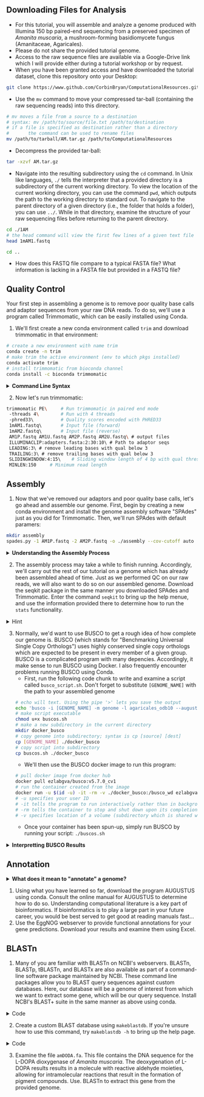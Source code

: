 ## Downloading Files for Analysis 
* For this tutorial, you will assemble and analyze a genome produced with Illumina 150 bp paired-end sequencing from a preserved specimen of *Amanita muscaria*, a mushroom-forming basidiomycete fungus (Amanitaceae, Agaricales). 
* Please do not share the provided tutorial genome. 
* Access to the raw sequence files are available via a Google-Drive link which I will provide either during a tutorial workshop or by request. 
* When you have been granted access and have downloaded the tutorial dataset, clone this repository onto your Desktop:
```sh
git clone https://www.github.com/CorbinBryan/ComputationalResources.git 
```
* Use the `mv` command to move your compressed tar-ball (containing the raw sequencing reads) into this directory. 
```sh
# mv moves a file from a source to a destination
# syntax: mv /path/to/source/file.txt /path/to/destination
# if a file is specified as destination rather than a directory
#       the command can be used to rename files 
mv /path/to/tarball/AM.tar.gz /path/to/ComputationalResources
```
* Decompress the provided tar-ball: 
```sh
tar -xzvf AM.tar.gz 
```
* Navigate into the resulting subdirectory using the `cd` command. In Unix like languages, `./` tells the interpreter that a provided directory is a subdirectory of the current working directory. To view the location of the current working directory, you can use the command `pwd`, which outputs the path to the working directory to standard out. To navigate to the parent directory of a given directory (i.e., the folder that holds a folder), you can use `../`. While in that directory, examine the structure of your raw sequencing files before returning to the parent directory.
```sh
cd ./1AM 
# the head command will view the first few lines of a given text file 
head 1mAM1.fastq 

cd .. 
```
* How does this FASTQ file compare to a typical FASTA file? What information is lacking in a FASTA file but provided in a FASTQ file? 
## Quality Control 
Your first step in assembling a genome is to remove poor quality base calls and adaptor sequences from your raw DNA reads. To do so, we'll use a program called Trimmomatic, which can be easily installed using Conda. 

1. We'll first create a new conda environment called `trim` and download trimmomatic in that environment:
```sh
# create a new environment with name trim 
conda create -n trim 
# make trim the active environment (env to which pkgs installed)
conda activate trim 
# install trimmomatic from bioconda channel 
conda install -c bioconda trimmomatic 
```
<details>
<summary><b>Command Line Syntax</b></summary>

> Note the `-n` in the code above. This syntax (a dash followed by a letter) is what is used to pass computational parameters to a program that alter its function. Here, `-n` stands for name. Note that flags will often (but not always) have a shortened/abbreviated form with a single `-` character and a longer explicit form preceded by two `-` characters. For most packages, a list of command options can be found with either `-h` or `--help`. In bioinformatics, you'll spend a lot of time on help screens...

</details>

2. Now let's run trimmomatic: 
```sh
trimmomatic PE\     # Run trimmomatic in paired end mode
 -threads 4\        # Run with 4 threads
 -phred33\          # Quality scores encoded with PHRED33 
 1mAM1.fastq\       # Input file (forward)
 1mAM2.fastq\       # Input file (reverse)
 AM1P.fastq AM1U.fastq AM2P.fastq AM2U.fastq\ # output files
 ILLUMINACLIP:adapters.fasta:2:30:10\ # Path to adaptor seqs 
 LEADING:3\ # remove leading bases with qual below 3
 TRAILING:3\ # remove trailing bases with qual below 3 
 SLIDINGWINDOW:4:15\    # Sliding window length of 4 bp with qual threshold of 15 (below 15 = removed) 
 MINLEN:150     # Minimum read length 
```
## Assembly 
1. Now that we've removed our adaptors and poor quality base calls, let's go ahead and assemble our genome. First, begin by creating a new conda environment and install the genome assembly software "SPAdes" just as you did for Trimmomatic. Then, we'll run SPAdes with default paramers: 
```sh
mkdir assembly 
spades.py -1 AM1P.fastq -2 AM2P.fastq -o ./assembly --cov-cutoff auto  
```
<details>
<summary><b>Understanding the Assembly Process</b></summary>

>Many modern assemblers use a branch of mathematics called graph-theory. In graph theory, a graph is defined as a mathematical structure used to model the pairwise relationships between objects. In the context of genomic assembly, the objects whose relationships we desire to model are sequences of length $k$ called <b>k-mers</b>. These k-mers are generated from quality controlled, raw genomic sequences *in silico*. K-mers are then represented as vertices on a certain type of graph called a **De Bruijn Graph**. Two k-mers are then linked together by an edge if the suffix (ending) of the first k-mer matches the prefix (beginning) of the second. This process is repeated until each k-mer is visited once. This yields a sequential ordering of k-mers that *should* represent the correct sequential ordering of k-mer sequences within a genome. Often times, software will use dynamic programing algorithms to determine what value of $k$ is appropriate for a given set of reads, and may even adjust that value in real-time. 

</details>

2. The assembly process may take a while to finish running. Accordingly, we'll carry out the rest of our tutorial on a genome which has already been assembled ahead of time. Just as we performed QC on our raw reads, we will also want to do so on our assembled genome. Download the seqkit package in the same manner you downloaded SPAdes and Trimmomatic. Enter the command `seqkit` to bring up the help menue, and use the information provided there to determine how to run the `stats` functionality. 

<details>
<summary>Hint</summary>


```sh
seqkit stats NesPan3.fasta 
```

</details>

3. Normally, we'd want to use BUSCO to get a rough idea of how complete our genome is. BUSCO (which stands for "Benchmarking Universal Single Copy Orthologs") uses highly conserved single copy orthologs which are expected to be present in every member of a given group. BUSCO is a complicated program with many depencies. Accordingly, it make sense to run BUSCO using Docker. I also frequently encounter problems running BUSCO using Conda. 
    * First, run the following code chunk to write and examine a script called `busco_script.sh`. Don't forget to substitute `[GENOME_NAME]` with the path to your assembled genome
    ```sh
    # echo will text. Using the pipe '>' lets you save the output
    echo 'busco -i [GENOME_NAME] -m genome -l agaricales_odb10 --augustus --augustus_species laccaria_bicolor ' > buscos.sh
    # make script executable
    chmod u+x buscos.sh 
    # make a new subdirectory in the current directory
    mkdir docker_busco
    # copy genome into subdirectory; syntax is cp [source] [dest]
    cp [GENOME_NAME] ./docker_busco
    # copy script into subdirectory
    cp buscos.sh ./docker_busco
    ```
    * We'll then use the BUSCO docker image to run this program: 
    ```sh
    # pull docker image from docker hub 
    docker pull ezlabgva/busco:v5.7.0_cv1
    # run the container created from the image
    docker run -u $(id -u) -it -rm -v ./docker_busco:/busco_wd ezlabgva/busco:v5.7.0_cv1
    # -u specifies your user ID 
    # -it tells the program to run interactively rather than in background 
    # -rm tells the container to stop and shut down upon its completion
    # -v specifies location of a volume (subdirectory which is shared with docker container)
    ```
    * Once your container has been spun-up, simply run BUSCO by running your script: `./buscos.sh`
<details>
<summary><b>Interpretting BUSCO Results</b></summary>

The percentage of complete benchmarking orthologs is often used as a measure of genome completeness when no other information (i.e., a reference genome) is available. However, just because a BUSCO is missing from a genome does not mean that a genome is poor quality. In some circumstances, the gene may be missing as a result of some evolutionary phenomenon. Like many things in biology and statistics, there is no definite BUSCO threshold for determining whether or not a genome is appropriate for a given downstream application. Although the *Pinus taeda* genome is 22 Gb (a typical fungal genome may be around 25 Mb, for comparison), it only has 44% of the BUSCO genes it should. Should this genome be considered useless? **Absolutely not**! Ideally, a genome's BUSCO completeness should be considered along the distribution of read-length statistics, the type of sequencing performed, the distribution of GC-rich sites, and trends in the aforementioned factors in closely related taxa. 

</details>

## Annotation 
<details>
<summary><b>What does it mean to "annotate" a genome?</b></summary>

The assembly process is entirely agnostic to the presence and identity of genes. The process by which genes are located and identified in a genome is called **annotation**. **Gene prediction** is the first step of genomic annotation, and involves inferring the stop sites, start sites, and splice sites of every gene in a given genome, which are then converted into a set of predicted gene sequences. **Functional annotation** is the process by which predicted genes are putatively assigned to functional categories. Many complex algorithms and methodologies are involved in functional annotation! Clustering algorithms (often using reciprocal best-hit BLAST) are used in many programs, as is sequence homology. Other programs use deep-learning algorithms to predict gene function. 

For new bioinformaticians, I recommend using a prepackaged functional annotation suite such as EggNOG. 

</details>

1. Using what you have learned so far, download the program AUGUSTUS using conda. Consult the online manual for AUGUSTUS to determine how to do so. Understanding computational literature is a key part of bioinformatics. If bioinformatics is to play a large part in your future career, you would be best served to get good at reading manuals fast... 
2. Use the EggNOG webserver to provide functional annotations for your gene predictions. Download your results and examine them using Excel. 

## BLASTn
1. Many of you are familiar with BLASTn on NCBI's webservers. BLASTn, BLASTp, tBLASTn, and BLASTx are also available as part of a command-line software package maintained by NCBI. These command line packages allow you to BLAST query sequences against custom databases. Here, our database will be a genome of interest from which we want to extract some gene, which will be our query sequence. Install NCBI's BLAST+ suite in the same manner as above using conda. 

<details>
<Summary>Code</summary>

```sh
conda create -n ncbi-blast bioconda::blast
```
</details>

2. Create a custom BLAST database using `makeblastdb`. If you're unsure how to use this command, try `makeblastdb -h` to bring up the help page. 

<details>
<Summary>Code</summary>

```sh
makeblastdb -in [GENOME_NAME].fastq -dbtype nucl -out AmanitaDB
```

</details>

3. Examine the file `amDODA.fa`. This file contains the DNA sequence for the L-DOPA dioxygenase of *Amanita muscaria*. The deoxygenation of L-DOPA results results in a molecule with reactive aldehyde moieties, allowing for intramolecular reactions that result in the formation of pigment compounds. Use. BLASTn to extract this gene from the provided genome. 